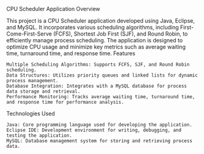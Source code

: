 CPU Scheduler Application
Overview

This project is a CPU Scheduler application developed using Java, Eclipse, and MySQL. It incorporates various scheduling algorithms, including First-Come-First-Serve (FCFS), Shortest Job First (SJF), and Round Robin, to efficiently manage process scheduling. The application is designed to optimize CPU usage and minimize key metrics such as average waiting time, turnaround time, and response time.
Features

    Multiple Scheduling Algorithms: Supports FCFS, SJF, and Round Robin scheduling.
    Data Structures: Utilizes priority queues and linked lists for dynamic process management.
    Database Integration: Integrates with a MySQL database for process data storage and retrieval.
    Performance Monitoring: Tracks average waiting time, turnaround time, and response time for performance analysis.

Technologies Used

    Java: Core programming language used for developing the application.
    Eclipse IDE: Development environment for writing, debugging, and testing the application.
    MySQL: Database management system for storing and retrieving process data.
